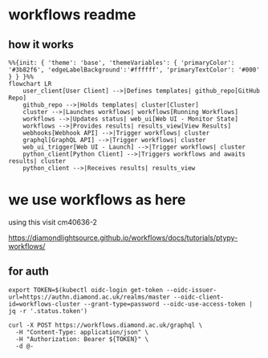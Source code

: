 # workflows readme

## how it works

```mermaid
%%{init: { 'theme': 'base', 'themeVariables': { 'primaryColor': '#3b82f6', 'edgeLabelBackground':'#ffffff', 'primaryTextColor': '#000' } } }%%
flowchart LR
    user_client[User Client] -->|Defines templates| github_repo[GitHub Repo]
    github_repo -->|Holds templates| cluster[Cluster]
    cluster -->|Launches workflows| workflows[Running Workflows]
    workflows -->|Updates status| web_ui[Web UI - Monitor State]
    workflows -->|Provides results| results_view[View Results]
    webhooks[Webhook API] -->|Trigger workflows| cluster
    graphql[GraphQL API] -->|Trigger workflows| cluster
    web_ui_trigger[Web UI - Launch] -->|Trigger workflows| cluster
    python_client[Python Client] -->|Triggers workflows and awaits results| cluster
    python_client -->|Receives results| results_view
```

# we use workflows as here

using this visit
cm40636-2

<https://diamondlightsource.github.io/workflows/docs/tutorials/ptypy-workflows/>

## for auth

```export TOKEN=$(kubectl oidc-login get-token --oidc-issuer-url=https://authn.diamond.ac.uk/realms/master --oidc-client-id=workflows-cluster --grant-type=password --oidc-use-access-token | jq -r '.status.token')```

```jq -Rs '{query: .}' test.graphql | \
curl -X POST https://workflows.diamond.ac.uk/graphql \
  -H "Content-Type: application/json" \
  -H "Authorization: Bearer ${TOKEN}" \
  -d @-
```
